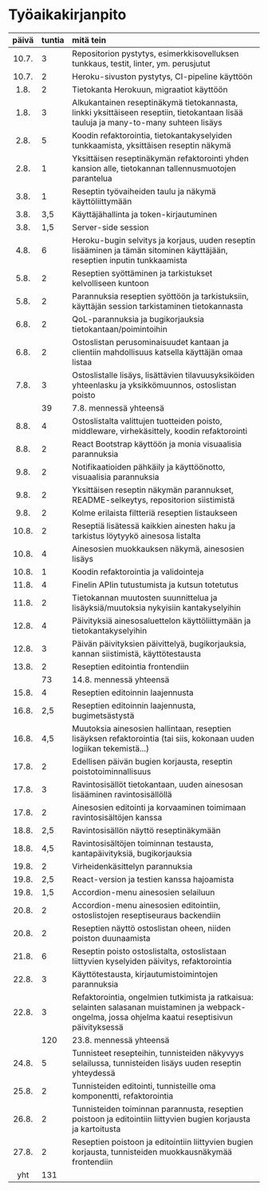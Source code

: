 # Työaikakirjanpito

| päivä | tuntia| mitä tein  |
| :----:|:-----| :-----|
| 10.7. | 3   | Repositorion pystytys, esimerkkisovelluksen tunkkaus, testit, linter, ym. perusjutut  |
| 10.7. | 2    | Heroku-sivuston pystytys, CI-pipeline käyttöön|
| 1.8.  | 2    | Tietokanta Herokuun, migraatiot käyttöön |
| 1.8.  | 3    | Alkukantainen reseptinäkymä tietokannasta, linkki yksittäiseen reseptiin, tietokantaan lisää tauluja ja many-to-many suhteen lisäys |
| 2.8.  | 5    | Koodin refaktorointia, tietokantakyselyiden tunkkaamista, yksittäisen reseptin näkymä |
| 2.8.  | 1    | Yksittäisen reseptinäkymän refaktorointi yhden kansion alle, tietokannan tallennusmuotojen parantelua |
| 3.8.  | 1    | Reseptin työvaiheiden taulu ja näkymä käyttöliittymään |
| 3.8.  | 3,5    | Käyttäjähallinta ja token-kirjautuminen |
| 3.8.  | 1,5    | Server-side session |
| 4.8.  | 6    | Heroku-bugin selvitys ja korjaus, uuden reseptin lisääminen ja tämän sitominen käyttäjään, reseptien inputin tunkkaamista |
| 5.8.  | 2    | Reseptien syöttäminen ja tarkistukset kelvolliseen kuntoon |
| 5.8.  | 2    | Parannuksia reseptien syöttöön ja tarkistuksiin, käyttäjän session tarkistaminen tietokannasta |
| 6.8.  | 2    | QoL-parannuksia ja bugikorjauksia tietokantaan/poimintoihin |
| 6.8.  | 2    | Ostoslistan perusominaisuudet kantaan ja clientiin mahdollisuus katsella käyttäjän omaa listaa |
| 7.8.  | 3    | Ostoslistalle lisäys, lisättävien tilavuusyksiköiden yhteenlasku ja yksikkömuunnos, ostoslistan poisto |
|       | 39   | 7.8. mennessä yhteensä |
| 8.8.  | 4    | Ostoslistalta valittujen tuotteiden poisto, middleware, virhekäsittely, koodin refaktorointi |
| 8.8.  | 2    | React Bootstrap käyttöön ja monia visuaalisia parannuksia |
| 9.8.  | 2    | Notifikaatioiden pähkäily ja käyttöönotto, visuaalisia parannuksia |
| 9.8.  | 2    | Yksittäisen reseptin näkymän parannukset, README-selkeytys, repositorion siistimistä |
| 9.8.  | 2    | Kolme erilaista filtteriä reseptien listaukseen |
| 10.8. | 2    | Reseptiä lisätessä kaikkien ainesten haku ja tarkistus löytyykö ainesosa listalta |
| 10.8. | 4    | Ainesosien muokkauksen näkymä, ainesosien lisäys |
| 10.8. | 1    | Koodin refaktorointia ja validointeja |
| 11.8. | 4    | Finelin APIin tutustumista ja kutsun totetutus |
| 11.8. | 2    | Tietokannan muutosten suunnittelua ja lisäyksiä/muutoksia nykyisiin kantakyselyihin |
| 12.8. | 4    | Päivityksiä ainesosaluettelon käyttöliittymään ja tietokantakyselyihin |
| 12.8. | 3    | Päivän päivityksien päivittelyä, bugikorjauksia, kannan siistimistä, käyttötestausta |
| 13.8. | 2    | Reseptien editointia frontendiin |
|       | 73   | 14.8. mennessä yhteensä |
| 15.8. | 4    | Reseptien editoinnin laajennusta |
| 16.8. | 2,5  | Reseptien editoinnin laajennusta, bugimetsästystä |
| 16.8. | 4,5  | Muutoksia ainesosien hallintaan, reseptien lisäyksen refaktorointia (tai siis, kokonaan uuden logiikan tekemistä...)|
| 17.8. | 2    | Edellisen päivän bugien korjausta, reseptin poistotoiminnallisuus |
| 17.8. | 3    | Ravintosisällöt tietokantaan, uuden ainesosan lisääminen ravintosisällöllä |
| 17.8. | 2    | Ainesosien editointi ja korvaaminen toimimaan ravintosisältöjen kanssa |
| 18.8. | 2,5  | Ravintosisällön näyttö reseptinäkymään |
| 18.8. | 4,5  | Ravintosisältöjen toiminnan testausta, kantapäivityksiä, bugikorjauksia |
| 19.8. | 2    | Virheidenkäsittelyn parannuksia |
| 19.8. | 2,5  | React-version ja testien kanssa hajoamista |
| 19.8. | 1,5  | Accordion-menu ainesosien selailuun |
| 20.8. | 2    | Accordion-menu ainesosien editointiin, ostoslistojen reseptiseuraus backendiin |
| 20.8. | 2    | Reseptien näyttö ostoslistan oheen, niiden poiston duunaamista |
| 21.8. | 6    | Reseptin poisto ostoslistalta, ostoslistaan liittyvien kyselyiden päivitys, refaktorointia |
| 22.8. | 3    | Käyttötestausta, kirjautumistoimintojen parannuksia |
| 22.8. | 3    | Refaktorointia, ongelmien tutkimista ja ratkaisua: selainten salasanan muistaminen ja webpack-ongelma, jossa ohjelma kaatui reseptisivun päivityksessä |
|       | 120   | 23.8. mennessä yhteensä |
| 24.8. | 5     | Tunnisteet resepteihin, tunnisteiden näkyvyys selailussa, tunnisteiden lisäys uuden reseptin yhteydessä |
| 25.8. | 2     | Tunnisteiden editointi, tunnisteille oma komponentti, refaktorointia |
| 26.8. | 2     | Tunnisteiden toiminnan parannusta, reseptien poistoon ja editointiin liittyvien bugien korjausta ja kartoitusta |
| 27.8. | 2     | Reseptien poistoon ja editointiin liittyvien bugien korjausta, tunnisteiden muokkausnäkymää frontendiin |
| yht   | 131   | | 